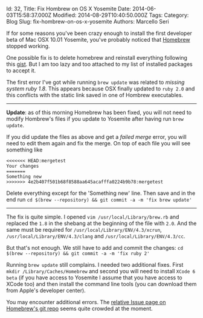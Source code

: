 Id: 32,
Title: Fix Hombrew on OS X Yosemite
Date: 2014-06-03T15:58:37.000Z
Modified: 2014-08-29T10:40:50.000Z
Tags:
Category: Blog
Slug: fix-hombrew-on-os-x-yosemite
Authors: Marcello Seri

If for some reasons you've been crazy enough to install the first developer beta of Mac OSX 10.01 Yosemite, you've probably noticed that [Homebrew](http://brew.sh/) stopped working.

One possible fix is to delete homebrew and reinstall everything following this [gist](https://gist.github.com/jpincheira/bd3698fee46735fac252). But I am too lazy and too attached to my list of installed packages to accept it.

The first error I've got while running `brew update` was related to _missing system ruby 1.8_. This appears because OSX finally updated to `ruby 2.0` and this conflicts with the static link saved in one of Hombrew executables.

------

**Update**: as of this morning Homebrew has been fixed, you will not need to modify Hombrew's files if you update to Yosemite after having run `brew update`.

If you did update the files as above and get a _failed merge_ error, you will need to edit them again and fix the merge. On top of each file you will see something like
```
<<<<<<< HEAD:mergetest
Your changes
=======
Something new
>>>>>>> 4e2b407f501b68f8588aa645acafffa0224b9b78:mergetest
```
Delete everything except for the 'Something new' line. Then save and in the end run `cd $(brew --repository) && git commit -a -m 'fix brew update'`

------

The fix is quite simple. I opened `vim /usr/local/Library/brew.rb` and replaced the `1.8` in the shebang at the beginning of the file with `2.0`.
And the same must be required for `/usr/local/Library/ENV/4.3/xcrun`, `/usr/local/Library/ENV/4.3/clang` and `/usr/local/Library/ENV/4.3/cc`.

But that's not enough. We still have to add and commit the changes: `cd $(brew --repository) && git commit -a -m 'fix ruby 2'`

Running `brew update` still complains. I needed two additional fixes. First `mkdir /Library/Caches/Homebrew` and second you will need to install `XCode 6 beta` (if you have access to Yosemite I assume that you have access to XCode too) and then install the command line tools (you can download them from Apple's developer center).

You may encounter additional errors. The [relative Issue page on Homebrew's git repo](https://github.com/Homebrew/homebrew/issues/29795) seems quite crowded at the moment.


